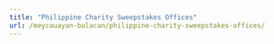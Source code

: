 ```yaml
---
title: "Philippine Charity Sweepstakes Offices"
url: /meycauayan-bulacan/philippine-charity-sweepstakes-offices/
---
```


